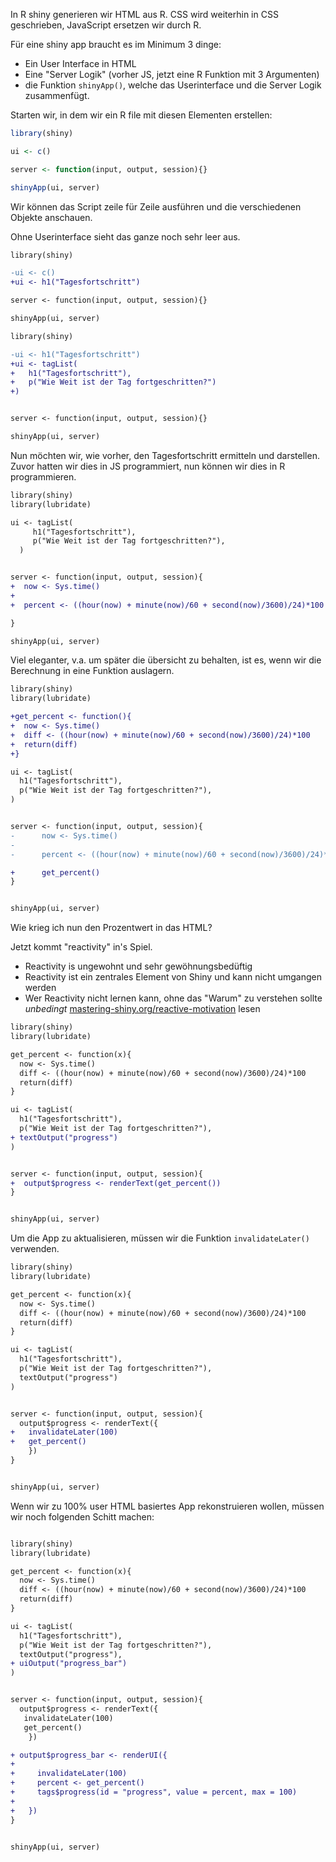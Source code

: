 

In R shiny generieren wir HTML aus R. CSS wird weiterhin in CSS geschrieben, JavaScript ersetzen wir durch R.

Für eine shiny app braucht es im Minimum 3 dinge:

- Ein User Interface in HTML
- Eine "Server Logik" (vorher JS, jetzt eine R Funktion mit 3 Argumenten)
- die Funktion `shinyApp()`, welche das Userinterface und die Server Logik zusammenfügt.


Starten wir, in dem wir ein R file mit diesen Elementen erstellen:

```r
library(shiny)

ui <- c()

server <- function(input, output, session){}

shinyApp(ui, server)
```

Wir können das Script zeile für Zeile ausführen und die verschiedenen Objekte anschauen.


Ohne Userinterface sieht das ganze noch sehr leer aus. 

```diff
library(shiny)

-ui <- c()
+ui <- h1("Tagesfortschritt")

server <- function(input, output, session){}

shinyApp(ui, server)
```


```diff
library(shiny)

-ui <- h1("Tagesfortschritt")
+ui <- tagList(
+   h1("Tagesfortschritt"),
+   p("Wie Weit ist der Tag fortgeschritten?")
+)


server <- function(input, output, session){}

shinyApp(ui, server)
```

Nun möchten wir, wie vorher, den Tagesfortschritt ermitteln und darstellen. 
Zuvor hatten wir dies in JS programmiert, nun können wir dies in R programmieren.

```diff
library(shiny)
library(lubridate)

ui <- tagList(
     h1("Tagesfortschritt"),
     p("Wie Weit ist der Tag fortgeschritten?"),
  )


server <- function(input, output, session){
+  now <- Sys.time()
+  
+  percent <- ((hour(now) + minute(now)/60 + second(now)/3600)/24)*100

}

shinyApp(ui, server)
```


Viel eleganter, v.a. um später die übersicht zu behalten, ist es, wenn wir die Berechnung in eine Funktion auslagern.

```diff
library(shiny)
library(lubridate)

+get_percent <- function(){
+  now <- Sys.time()
+  diff <- ((hour(now) + minute(now)/60 + second(now)/3600)/24)*100
+  return(diff)
+}

ui <- tagList(
  h1("Tagesfortschritt"),
  p("Wie Weit ist der Tag fortgeschritten?"),
)


server <- function(input, output, session){
-      now <- Sys.time()
-  
-      percent <- ((hour(now) + minute(now)/60 + second(now)/3600)/24)*100

+      get_percent()
}


shinyApp(ui, server)

```





Wie krieg ich nun den Prozentwert in das HTML? 

Jetzt kommt "reactivity" in's Spiel.

- Reactivity is ungewohnt und sehr gewöhnungsbedüftig
- Reactivity ist ein zentrales Element von Shiny und kann nicht umgangen werden
- Wer Reactivity nicht lernen kann, ohne das "Warum" zu verstehen sollte *unbedingt* [mastering-shiny.org/reactive-motivation](https://mastering-shiny.org/reactive-motivation.html) lesen

```diff 
library(shiny)
library(lubridate)

get_percent <- function(x){
  now <- Sys.time()
  diff <- ((hour(now) + minute(now)/60 + second(now)/3600)/24)*100
  return(diff)
}

ui <- tagList(
  h1("Tagesfortschritt"),
  p("Wie Weit ist der Tag fortgeschritten?"),
+ textOutput("progress")
)


server <- function(input, output, session){
+  output$progress <- renderText(get_percent())
}


shinyApp(ui, server)
```

Um die App zu aktualisieren, müssen wir die Funktion `invalidateLater()` verwenden.

```diff
library(shiny)
library(lubridate)

get_percent <- function(x){
  now <- Sys.time()
  diff <- ((hour(now) + minute(now)/60 + second(now)/3600)/24)*100
  return(diff)
}

ui <- tagList(
  h1("Tagesfortschritt"),
  p("Wie Weit ist der Tag fortgeschritten?"),
  textOutput("progress")
)


server <- function(input, output, session){
  output$progress <- renderText({
+   invalidateLater(100)
+   get_percent()
    })
}


shinyApp(ui, server)

```


Wenn wir zu 100% user HTML basiertes App rekonstruieren wollen, müssen wir noch 
folgenden Schitt machen:


```diff

library(shiny)
library(lubridate)

get_percent <- function(x){
  now <- Sys.time()
  diff <- ((hour(now) + minute(now)/60 + second(now)/3600)/24)*100
  return(diff)
}

ui <- tagList(
  h1("Tagesfortschritt"),
  p("Wie Weit ist der Tag fortgeschritten?"),
  textOutput("progress"),
+ uiOutput("progress_bar")
)


server <- function(input, output, session){
  output$progress <- renderText({
   invalidateLater(100)
   get_percent()
    })

+ output$progress_bar <- renderUI({ 
+     
+     invalidateLater(100)
+     percent <- get_percent()
+     tags$progress(id = "progress", value = percent, max = 100)
+     
+   })
}


shinyApp(ui, server)

```